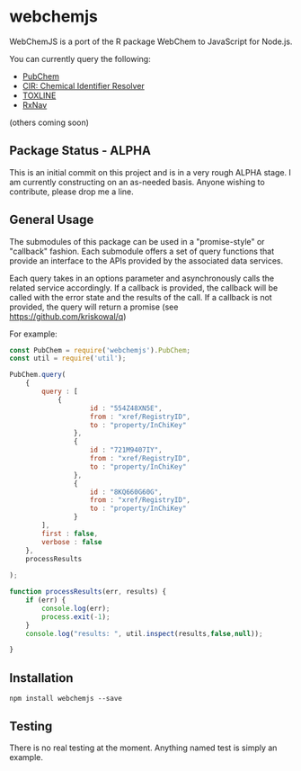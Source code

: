 # webchemjs

WebChemJS is a port of the R package WebChem to JavaScript for Node.js.

You can currently query the following:

- [PubChem](https://www.ncbi.nlm.nih.gov/pccompound/)
- [CIR: Chemical Identifier Resolver](https://cactus.nci.nih.gov/chemical/structure)
- [TOXLINE](https://toxnet.nlm.nih.gov/newtoxnet/toxline.htm) 
- [RxNav](https://rxnav.nlm.nih.gov/index.html)

(others coming soon)

## Package Status - ALPHA
This is an initial commit on this project and is in a very rough ALPHA stage.
I am currently constructing on an as-needed basis.  Anyone wishing to contribute, please drop me a line.

## General Usage
The submodules of this package can be used in a "promise-style" or "callback" fashion.
Each submodule offers a set of query functions that provide an interface to
the APIs provided by the associated data services.

Each query takes in an options parameter and asynchronously calls the related service accordingly.
If a callback is provided, the callback will be called with the error state and the results of the call.
If a callback is not provided, the query will return a promise (see https://github.com/kriskowal/q)

For example:

```javascript
const PubChem = require('webchemjs').PubChem;
const util = require('util');

PubChem.query(
    {
        query : [
            {
                    id : "554Z48XN5E",
                    from : "xref/RegistryID",
                    to : "property/InChiKey" 
                },
                {
                    id : "721M9407IY",
                    from : "xref/RegistryID",
                    to : "property/InChiKey" 
                },
                {
                    id : "8KQ660G60G",
                    from : "xref/RegistryID",
                    to : "property/InChiKey" 
                }
        ],
        first : false,
        verbose : false
    },
    processResults
    
);

function processResults(err, results) {
    if (err) {
        console.log(err);
        process.exit(-1);
    }
    console.log("results: ", util.inspect(results,false,null));

}

```

## Installation

`npm install webchemjs --save`

## Testing

There is no real testing at the moment.  Anything named test is simply an example.